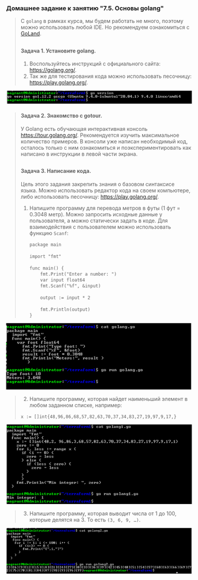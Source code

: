 ### Домашнее задание к занятию "7.5. Основы golang"

> С `golang` в рамках курса, мы будем работать не много, поэтому можно использовать любой IDE. Но рекомендуем ознакомиться с [GoLand](https://www.jetbrains.com/ru-ru/go/).
>
> ## 
>
> #### Задача 1. Установите golang.
>
> 1. Воспользуйтесь инструкций с официального сайта: https://golang.org/.
> 2. Так же для тестирования кода можно использовать песочницу: https://play.golang.org/.

![go.png](https://github.com/tsteplova/devops-netology/blob/fix/Golang/png/go.png?raw=true)

> #### Задача 2. Знакомство с gotour.
>
> У Golang есть обучающая интерактивная консоль https://tour.golang.org/. Рекомендуется изучить максимальное количество примеров. В консоли уже написан необходимый код, осталось только с ним ознакомиться и поэкспериментировать как написано в инструкции в левой части экрана.
>
> ##
>
> #### Задача 3. Написание кода.
>
> Цель этого задания закрепить знания о базовом синтаксисе языка. Можно использовать редактор кода на своем компьютере, либо использовать песочницу: https://play.golang.org/.
>
> 1. Напишите программу для перевода метров в футы (1 фут = 0.3048 метр). Можно запросить исходные данные у пользователя, а можно статически задать в коде. Для взаимодействия с пользователем можно использовать функцию `Scanf`:
>
>    ```
>    package main
>       
>    import "fmt"
>       
>    func main() {
>        fmt.Print("Enter a number: ")
>        var input float64
>        fmt.Scanf("%f", &input)
>       
>        output := input * 2
>       
>        fmt.Println(output)    
>    }
>    ```

![go_1.png](https://github.com/tsteplova/devops-netology/blob/fix/Golang/png/go_1.png?raw=true)

> 2. Напишите программу, которая найдет наименьший элемент в любом заданном списке, например:
>
> ```
> x := []int{48,96,86,68,57,82,63,70,37,34,83,27,19,97,9,17,}
> ```

![go_2.png](https://github.com/tsteplova/devops-netology/blob/fix/Golang/png/go_2.png?raw=true)

> 3. Напишите программу, которая выводит числа от 1 до 100, которые делятся на 3. То есть `(3, 6, 9, …)`.

![go_3.png](https://github.com/tsteplova/devops-netology/blob/fix/Golang/png/go_3.png?raw=true)